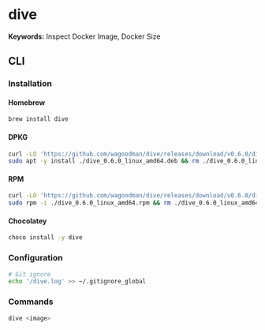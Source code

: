 # dive

**Keywords:** Inspect Docker Image, Docker Size

## CLI

### Installation

#### Homebrew

```sh
brew install dive
```

#### DPKG

```sh
curl -LO 'https://github.com/wagoodman/dive/releases/download/v0.6.0/dive_0.6.0_linux_amd64.deb'
sudo apt -y install ./dive_0.6.0_linux_amd64.deb && rm ./dive_0.6.0_linux_amd64.deb
```

#### RPM

```sh
curl -LO 'https://github.com/wagoodman/dive/releases/download/v0.6.0/dive_0.6.0_linux_amd64.rpm'
sudo rpm -i ./dive_0.6.0_linux_amd64.rpm && rm ./dive_0.6.0_linux_amd64.rpm
```

#### Chocolatey

```sh
choco install -y dive
```

### Configuration

```sh
# Git ignore
echo '/dive.log' >> ~/.gitignore_global
```

### Commands

```sh
dive <image>
```
